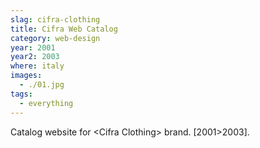 ```yaml
---
slag: cifra-clothing
title: Cifra Web Catalog
category: web-design
year: 2001
year2: 2003
where: italy
images:
  - ./01.jpg
tags:
  - everything
---
```


Catalog website for &lt;Cifra Clothing&gt; brand.
[2001>2003].
